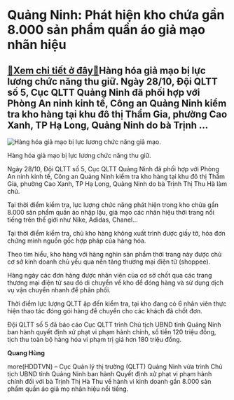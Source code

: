 Quảng Ninh: Phát hiện kho chứa gần 8.000 sản phẩm quần áo giả mạo nhãn hiệu
===========================================================================

[:gift:Xem chi tiết ở đây:gift:](https://hddtvn.com/quang-ninh-phat-hien-kho-chua-gan-8-000-san-pham-quan-ao-gia-mao-nhan-hieu/)Hàng hóa giả mạo bị lực lương chức năng thu giữ. Ngày 28/10, Đội QLTT số 5, Cục QLTT Quảng Ninh đã phối hợp với Phòng An ninh kinh tế, Công an Quảng Ninh kiểm tra kho hàng tại khu đô thị Thẩm Gia, phường Cao Xanh, TP Hạ Long, Quảng Ninh do bà Trịnh …
----------------------------------------------------------------------------------------------------------------------------------------------------------------------------------------------------------------------------------------------------------





![Hàng hóa giả mạo bị lực lương chức năng giả mạo.](https://hddtvn.com/wp-content/uploads/2021/01/1933_z2171832151632_ab2b3df97c30148aa483890df155d91b.jpg "Hàng hóa giả mạo bị lực lương chức năng giả mạo.")


Hàng hóa giả mạo bị lực lương chức năng thu giữ.



Ngày 28/10, Đội QLTT số 5, Cục QLTT Quảng Ninh đã phối hợp với Phòng An ninh kinh tế, Công an Quảng Ninh kiểm tra kho hàng tại khu đô thị Thẩm Gia, phường Cao Xanh, TP Hạ Long, Quảng Ninh do bà Trịnh Thị Thu Hà làm chủ.


Tại thời điểm kiểm tra, lực lượng chức năng phát hiện trong kho chứa gần 8.000 sản phẩm quần áo nhập lậu, giả mạo các nhãn hiệu thời trang nổi tiếng trên thế giới như Nike, Adidas, Chanel…


Tại thời điểm kiểm tra, chủ kho hàng không xuất trình được giấy tờ, hóa đơn chứng minh nguồn gốc hợp pháp của hàng hóa.


Theo tìm hiểu, kho hàng với hàng nghìn sản phẩm thời trang này được chủ cơ sở kinh doanh chủ yếu qua nền tảng thương mại điện tử (shoppee).


Hàng ngày các đơn hàng được nhân viên của cơ sở chốt qua các trang thương mại điện tử sau đó di chuyển về kho để đóng hàng và sử dụng dịch vụ vận chuyển nhanh để phân phối.


Thời điểm lực lượng QLTT ập đến kiểm tra, tại kho đang có 6 nhân viên thực hiện thao tác đóng gói hàng để chuyển cho các khách đã chốt đơn.


Đội QLTT số 5 đã báo cáo Cục QLTT trình Chủ tịch UBND tỉnh Quảng Ninh ban hành quyết định xử phạt vi phạm hành chính, số tiền 120 triệu đồng, tịch thu toàn bộ hàng hóa vi phạm trị giá hơn 180 triệu đồng.




**Quang Hùng**



more(HDDTVN) – Cục Quản lý thị trường (QLTT) Quảng Ninh vừa trình Chủ tịch UBND tỉnh Quảng Ninh ban hành Quyết định xử phạt vi phạm hành chính đối với bà Trịnh Thị Hà Thu về hành vi kinh doanh gần 8.000 sản phẩm quần áo giả mọ nhãn hiệu nổi tiếng.

